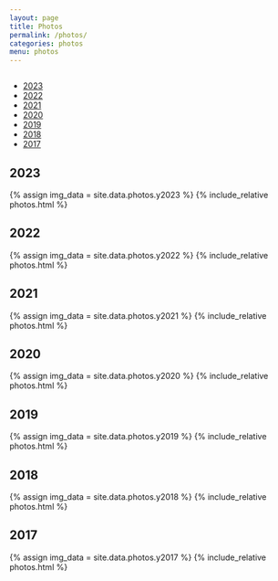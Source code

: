 ```yaml
---
layout: page
title: Photos
permalink: /photos/
categories: photos
menu: photos
---
```


<!-- Ensure Bootstrap CSS and JS are included -->
<link rel="stylesheet" href="https://stackpath.bootstrapcdn.com/bootstrap/4.5.0/css/bootstrap.min.css">
<script src="https://code.jquery.com/jquery-3.5.1.slim.min.js"></script>
<script src="https://cdn.jsdelivr.net/npm/@popperjs/core@2.5.3/dist/umd/popper.min.js"></script>
<script src="https://stackpath.bootstrapcdn.com/bootstrap/4.5.0/js/bootstrap.min.js"></script>
<script src="https://cdnjs.cloudflare.com/ajax/libs/clipboard.js/2.0.8/clipboard.min.js"></script>

<script>
  $(document).ready(function(){
    $('#photosTabs a').on('click', function (e) {
      e.preventDefault();
      $(this).tab('show');
    });
  });
</script>

<div class="column" id="photos">
  <div style="width:100%">
    <div class="myTabs mb-4">
      <ul class="nav nav-tabs" id="photosTabs">
        <li class="nav-item">
            <a class="nav-link active" id="y2023-tab" data-toggle="tab" href="#y2023">2023</a>
        </li>
        <li class="nav-item">
            <a class="nav-link" id="y2022-tab" data-toggle="tab" href="#y2022">2022</a>
        </li>
        <li class="nav-item">
            <a class="nav-link" id="y2021-tab" data-toggle="tab" href="#y2021">2021</a>
        </li>
        <li class="nav-item">
            <a class="nav-link" id="y2020-tab" data-toggle="tab" href="#y2020">2020</a>
        </li>
        <li class="nav-item">
            <a class="nav-link" id="y2019-tab" data-toggle="tab" href="#y2019">2019</a>
        </li>
        <li class="nav-item">
            <a class="nav-link" id="y2018-tab" data-toggle="tab" href="#y2018">2018</a>
        </li>
        <li class="nav-item">
            <a class="nav-link" id="y2017-tab" data-toggle="tab" href="#y2017">2017</a>
        </li>
      </ul>
    </div>
    <div class="tab-content">
      <div class="tab-pane fade show active" id="y2023">
        <h2>2023</h2>
        {% assign img_data = site.data.photos.y2023 %}
        {% include_relative photos.html %}
      </div>
      <div class="tab-pane fade" id="y2022">
        <h2>2022</h2>
        {% assign img_data = site.data.photos.y2022 %}
        {% include_relative photos.html %}
      </div>
      <div class="tab-pane fade" id="y2021">
        <h2>2021</h2>
        {% assign img_data = site.data.photos.y2021 %}
        {% include_relative photos.html %}
      </div>
      <div class="tab-pane fade" id="y2020">
        <h2>2020</h2>
        {% assign img_data = site.data.photos.y2020 %}
        {% include_relative photos.html %}
      </div>
      <div class="tab-pane fade" id="y2019">
        <h2>2019</h2>
        {% assign img_data = site.data.photos.y2019 %}
        {% include_relative photos.html %}
      </div>
      <div class="tab-pane fade" id="y2018">
        <h2>2018</h2>
        {% assign img_data = site.data.photos.y2018 %}
        {% include_relative photos.html %}
      </div>
      <div class="tab-pane fade" id="y2017">
        <h2>2017</h2>
        {% assign img_data = site.data.photos.y2017 %}
        {% include_relative photos.html %}
      </div>
    </div>

  </div>
</div>
